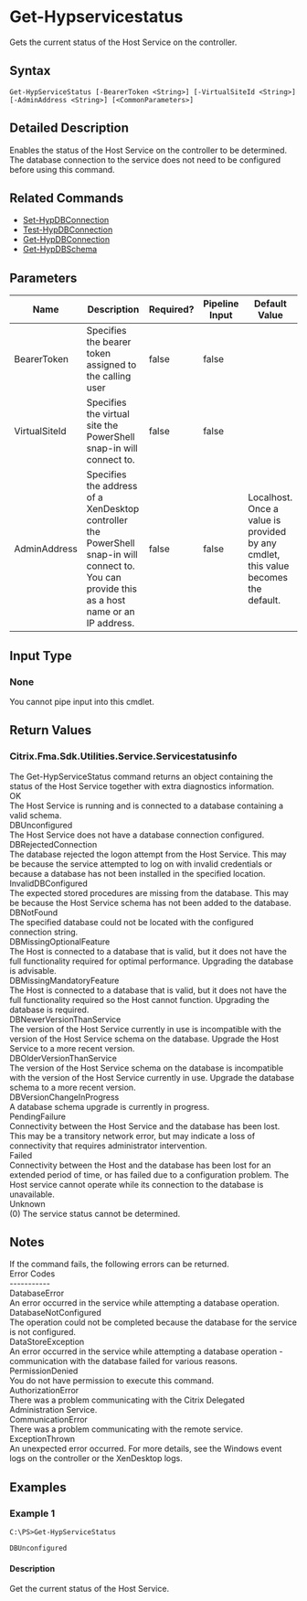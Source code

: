 ﻿
# Get-Hypservicestatus
Gets the current status of the Host Service on the controller.
## Syntax
```
Get-HypServiceStatus [-BearerToken <String>] [-VirtualSiteId <String>] [-AdminAddress <String>] [<CommonParameters>]
```
## Detailed Description
Enables the status of the Host Service on the controller to be determined. The database connection to the service does not need to be configured before using this command.


## Related Commands

* [Set-HypDBConnection](./Set-HypDBConnection/)
* [Test-HypDBConnection](./Test-HypDBConnection/)
* [Get-HypDBConnection](./Get-HypDBConnection/)
* [Get-HypDBSchema](./Get-HypDBSchema/)
## Parameters
| Name   | Description | Required? | Pipeline Input | Default Value |
| --- | --- | --- | --- | --- |
| BearerToken | Specifies the bearer token assigned to the calling user | false | false |  |
| VirtualSiteId | Specifies the virtual site the PowerShell snap-in will connect to. | false | false |  |
| AdminAddress | Specifies the address of a XenDesktop controller the PowerShell snap-in will connect to. You can provide this as a host name or an IP address. | false | false | Localhost. Once a value is provided by any cmdlet, this value becomes the default. |

## Input Type

### None
You cannot pipe input into this cmdlet.
## Return Values

### Citrix.Fma.Sdk.Utilities.Service.Servicestatusinfo
The Get-HypServiceStatus command returns an object containing the status of the Host Service together with extra diagnostics information.<br>OK<br>    The Host Service is running and is connected to a database containing a valid schema.<br>DBUnconfigured<br>    The Host Service does not have a database connection configured.<br>DBRejectedConnection<br>    The database rejected the logon attempt from the Host Service.  This may be because the service attempted to log on with invalid credentials or because a database has not been installed in the specified location.<br>InvalidDBConfigured<br>    The expected stored procedures are missing from the database.  This may be because the Host Service schema has not been added to the database.<br>DBNotFound<br>    The specified database could not be located with the configured connection string.<br>DBMissingOptionalFeature<br>    The Host is connected to a database that is valid, but it does not have the full functionality required for optimal performance. Upgrading the database is advisable.<br>DBMissingMandatoryFeature<br>    The Host is connected to a database that is valid, but it does not have the full functionality required so the Host cannot function. Upgrading the database is required.<br>DBNewerVersionThanService<br>    The version of the Host Service currently in use is incompatible with the version of the Host Service schema on the database.  Upgrade the Host Service to a more recent version.<br>DBOlderVersionThanService<br>    The version of the Host Service schema on the database is incompatible with the version of the Host Service currently in use.  Upgrade the database schema to a more recent version.<br>DBVersionChangeInProgress<br>    A database schema upgrade is currently in progress.<br>PendingFailure<br>    Connectivity between the Host Service and the database has been lost. This may be a transitory network error, but may indicate a loss of connectivity that requires administrator intervention.<br>Failed<br>    Connectivity between the Host and the database has been lost for an extended period of time, or has failed due to a configuration problem. The Host service cannot operate while its connection to the database is unavailable.<br>Unknown<br>    (0) The service status cannot be determined.
## Notes
If the command fails, the following errors can be returned.<br>    Error Codes<br>    -----------<br>    DatabaseError<br>        An error occurred in the service while attempting a database operation.<br>    DatabaseNotConfigured<br>        The operation could not be completed because the database for the service is not configured.<br>    DataStoreException<br>        An error occurred in the service while attempting a database operation - communication with the database failed for various reasons.<br>    PermissionDenied<br>        You do not have permission to execute this command.<br>    AuthorizationError<br>        There was a problem communicating with the Citrix Delegated Administration Service.<br>    CommunicationError<br>        There was a problem communicating with the remote service.<br>    ExceptionThrown<br>        An unexpected error occurred.  For more details, see the Windows event logs on the controller or the XenDesktop logs.
## Examples

### Example 1
```
C:\PS>Get-HypServiceStatus

DBUnconfigured
```
#### Description
Get the current status of the Host Service.
